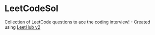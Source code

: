 # LeetCodeSol
Collection of LeetCode questions to ace the coding interview! - Created using [LeetHub v2](https://github.com/arunbhardwaj/LeetHub-2.0)
